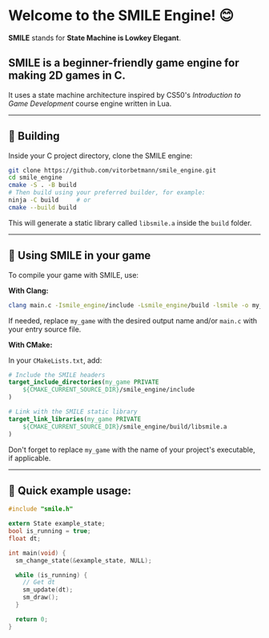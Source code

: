 # Welcome to the SMILE Engine! 😊

**SMILE** stands for **State Machine is Lowkey Elegant**.

## SMILE is a beginner-friendly game engine for making 2D games in C.

It uses a state machine architecture inspired by CS50's _Introduction to Game Development_ course engine written in Lua.

---

## 🔧 Building

Inside your C project directory, clone the SMILE engine:

```zsh
git clone https://github.com/vitorbetmann/smile_engine.git
cd smile_engine
cmake -S . -B build
# Then build using your preferred builder, for example:
ninja -C build     # or
cmake --build build
```

This will generate a static library called `libsmile.a` inside the `build` folder.

---

## 🚀 Using SMILE in your game

To compile your game with SMILE, use:

**With Clang:**

```zsh
clang main.c -Ismile_engine/include -Lsmile_engine/build -lsmile -o my_game
```

If needed, replace `my_game` with the desired output name and/or `main.c` with your entry source file.

**With CMake:**

In your `CMakeLists.txt`, add:

```cmake
# Include the SMILE headers
target_include_directories(my_game PRIVATE
    ${CMAKE_CURRENT_SOURCE_DIR}/smile_engine/include
)

# Link with the SMILE static library
target_link_libraries(my_game PRIVATE
    ${CMAKE_CURRENT_SOURCE_DIR}/smile_engine/build/libsmile.a
)
```

Don't forget to replace `my_game` with the name of your project's executable, if applicable.

---

## 🧪 Quick example usage:

```C
#include "smile.h"

extern State example_state;
bool is_running = true;
float dt;

int main(void) {
  sm_change_state(&example_state, NULL);

  while (is_running) {
    // Get dt
    sm_update(dt);
    sm_draw();
  }

  return 0;
}
```
